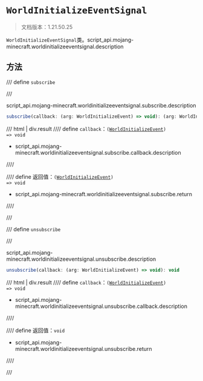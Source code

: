 # `WorldInitializeEventSignal`

> 文档版本：1.21.50.25

`WorldInitializeEventSignal`类。script_api.mojang-minecraft.worldinitializeeventsignal.description

## 方法

/// define
`subscribe`


///

script_api.mojang-minecraft.worldinitializeeventsignal.subscribe.description

```js
subscribe(callback: (arg: WorldInitializeEvent) => void): (arg: WorldInitializeEvent) => void
```

/// html | div.result
//// define
`callback`：<code>(<a href="../worldinitializeevent/">WorldInitializeEvent</a>) =&gt; void</code>

- script_api.mojang-minecraft.worldinitializeeventsignal.subscribe.callback.description


////

//// define
返回值：<code>(<a href="../worldinitializeevent/">WorldInitializeEvent</a>) =&gt; void</code>

- script_api.mojang-minecraft.worldinitializeeventsignal.subscribe.return


////

///


/// define
`unsubscribe`


///

script_api.mojang-minecraft.worldinitializeeventsignal.unsubscribe.description

```js
unsubscribe(callback: (arg: WorldInitializeEvent) => void): void
```

/// html | div.result
//// define
`callback`：<code>(<a href="../worldinitializeevent/">WorldInitializeEvent</a>) =&gt; void</code>

- script_api.mojang-minecraft.worldinitializeeventsignal.unsubscribe.callback.description


////

//// define
返回值：`void`

- script_api.mojang-minecraft.worldinitializeeventsignal.unsubscribe.return


////

///

